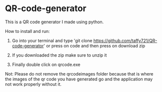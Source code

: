 # QR-code-generator
This is a QR code generator I made using python.

How to install and run:

1. Go into your terminal and type 'git clone https://github.com/taffy721/QR-code-generator' or press on code and then press on download zip

2. If you downloaded the zip make sure to unzip it

3. Finally double click on qrcode.exe

Not: Please do not remove the qrcodeimages folder because that is where the images of the qr code you have generated go and the application may not work properly without it.
